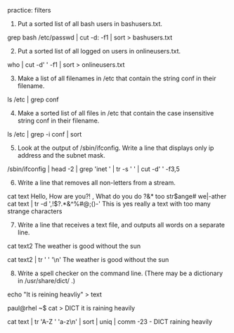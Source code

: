 practice: filters
1. Put a sorted list of all bash users in bashusers.txt.

grep bash /etc/passwd | cut -d: -f1 | sort > bashusers.txt

2. Put a sorted list of all logged on users in onlineusers.txt.

who | cut -d' ' -f1 | sort > onlineusers.txt

3. Make a list of all filenames in /etc that contain the string conf in their filename.

ls /etc | grep conf

4. Make a sorted list of all files in /etc that contain the case insensitive string conf in their filename.

ls /etc | grep -i conf | sort


5. Look at the output of /sbin/ifconfig. Write a line that displays only ip address and the subnet mask.

/sbin/ifconfig | head -2 | grep 'inet ' | tr -s ' ' | cut -d' ' -f3,5


6. Write a line that removes all non-letters from a stream.

cat text
Hello, How are you?! , What do you do ?&* too  str$ange# we|-ather
cat text | tr -d ',!$?.*&^%#@;()-'
This is yes really  a text with  too many strange characters


7. Write a line that receives a text file, and outputs all words on a separate line.

cat text2 
The weather is good without the sun

cat text2 | tr ' ' '\n'
The 
weather
is
good
without
the
sun

8. Write a spell checker on the command line. (There may be a dictionary in /usr/share/dict/ .)

echo "It is reining heavliy" > text

paul@rhel ~$ cat > DICT
it
is
raining
heavily

cat text | tr 'A-Z ' 'a-z\n' | sort | uniq | comm -23 - DICT
raining
heavily

